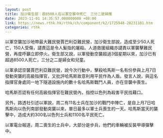 ```yaml
---
layout: post
title: 加沙衛生部：逾8500人在以軍空襲中死亡　三分二是婦孺
date: 2023-11-01 14:35:57.000000000 +08:00
link: https://news.rthk.hk/rthk/ch/component/k2/1725948-20231101.htm
categories: rthk
---
```


以軍空襲加沙地帶最大難民營賈巴利亞難民營，加沙衛生部說，造成至少50人死亡，150人受傷，譴責這是令人髮指的屠殺。人道救援組織亦譴責以軍襲擊難民營，再度呼籲立即停火。衛生部又說，以軍發動空襲超過3個星期以來，加沙已有超過8500人死亡，三分之二是婦女和兒童。

以軍承認空襲賈巴利亞難民營，說今次行動中，擊殺哈馬斯一名有份參與上月7日發動突襲的高級指揮官，又批評哈馬斯故意利用平民作為人盾。發言人說，與這名指揮官身處同一地下隧道設施内的數十名哈馬斯戰鬥人員，亦在空襲中喪生。

哈馬斯否認有任何高級指揮官在難民營內，指控以色列為殺害平民找藉口。 

另外，路透社引述以軍說，周二有11名士兵在加沙的戰鬥中陣亡，是自上月7日哈馬斯向以色列南部發動突襲以來，單日最多以軍士兵喪生的一天。哈馬斯當天的襲擊中，造成大約300名以色列士兵和1100名平民死亡。

以軍電台報道，周二喪生的士兵中，大部分是步兵，他們的車輛被反裝甲導彈擊中。
